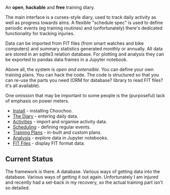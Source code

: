 
An **open**, **hackable** and **free** training diary.

The main interface is a curses-style diary, used to track daily activity
as well as progress towards aims.  A flexible "schedule spec" is used to
define periodic events (eg training routines) and (unfortunately) there's 
dedicated functionality for tracking injuries.

Data can be imported from FIT files (from smart watches and bike computers)
and summary statistics generated monthly or annually.  All data are stored
in an sqlite3 relation database.  For plotting and analysis they can be 
exported to pandas data frames in a Jupyter notebook.

Above all, the system is *open and extensible*.  You can define your own 
training plans.  You can hack the code.  The code is structured so that you
can re-use the parts you need (ORM for database?  library to read FIT files?
it's all available).  

One omission that may be important to some people is the (purposeful)
lack of emphasis on power meters.

* [Install](install) - installing Choochoo.
* [The Diary](diary) - entering daily data.
* [Activities](activities) - import and organise activity data.
* [Scheduling](scheduling) - defining regular events.
* [Training Plans](training-plans) - in-built and custom plans.
* [Analysis](analysis) - explore data in Jupyter notebooks. 
* [FIT Files](fit-files) - display FIT format data.

## Current Status

The framework is there.  A database.  Various ways of getting data into
the database.  Various ways of getting it out again.  Unfortunately I am
injured and recently had a set-back in my recovery, so the actual 
training part isn't so detailed.
